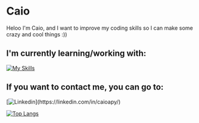# Caio
Heloo I'm Caio, and I want to improve my coding skills so I can make some crazy and cool things :))

##  I'm currently learning/working with:
[![My Skills](https://skillicons.dev/icons?i=py,cpp,java,js,ps,ai)](https://skillicons.dev)

##  If you want to contact me, you can go to:
[![Linkedin](https://skillicons.dev/icons?i=linkedin,)](https://linkedin.com/in/caioapy/)

[![Top Langs](https://github-readme-stats.vercel.app/api/top-langs/?username=CaioaPy&layout=compact&theme=date_night)](https://github.com/anuraghazra/github-readme-stats)
